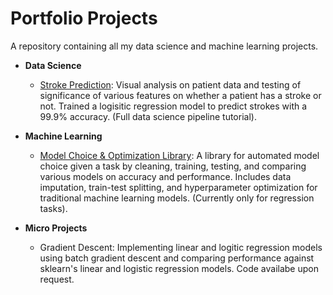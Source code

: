 # Portfolio Projects
A repository containing all my data science and machine learning projects.

- **Data Science**
  - [Stroke Prediction](https://github.com/yu3ufff/portfolio/blob/main/Stroke%20Prediction.ipynb): Visual analysis on patient data and testing of significance of various features on whether a patient has a stroke or not. Trained a logisitic regression model to predict strokes with a 99.9% accuracy. (Full data science pipeline tutorial).

- **Machine Learning**
  - [Model Choice & Optimization Library](https://github.com/yu3ufff/emerald): A library for automated model choice given a task by cleaning, training, testing, and comparing various models on accuracy and performance. Includes data imputation, train-test splitting, and hyperparameter optimization for traditional machine learning models. (Currently only for regression tasks).

- **Micro Projects**
  - Gradient Descent: Implementing linear and logitic regression models using batch gradient descent and comparing performance against sklearn's linear and logistic regression models. Code availabe upon request. 
